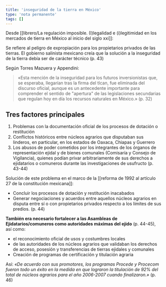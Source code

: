 ```yaml
---
title: 'inseguridad de la tierra en México'
type: 'nota permanente'
tags: []
---
```


Desde [[librero/La regulación imposible. (I)legalidad e (i)legitimidad en los mercados de tierra en México al inicio del siglo xxi]]:

Se refiere al peligro de expropiación para los propietarios privados de las tierras. El gobierno salinista mexicano creía que la solución a la inseguridad de la tierra debía ser de carácter técnico (p. 43)

Según Torres Mazuera y Appendini:

>«Esta mención de la inseguridad para los futuros inversionistas que, se esperaba, llegarían tras la firma del tlcan, fue eliminada del discurso oficial, aunque es un antecedente importante para comprender el sentido de "apertura" de las legislaciones secundarias que regulan hoy en día los recursos naturales en México.» (p. 32)

## Tres factores principales 

1. Problemas con la documentación oficial de los procesos de dotación o restitución
2. Conflictos históricos entre núcleos agrarios que disputaban sus linderos, en particular, en los estados de Oaxaca, Chiapas y Guerrero
3. Los abusos de poder cometidos por los integrantes de los órganos de representación ejidal y de bienes comunales (Comisaría y Consejo de Vigilancia), quienes podían privar arbitrariamente de sus derechos a ejidatarios o comuneros durante las investigaciones de usufructo (p. 43-44)

Solución de este problema en el marco de la [[reforma de 1992 al artículo 27 de la constitución mexicana]]:

- Concluir los procesos de dotación y restitución inacabados
- Generar negociaciones y acuerdos entre aquellos núcleos agrarios en disputa entre sí o con propietarios privados respecto a los límites de sus predios. (p. 44)

**También era necesario fortalecer a las Asambleas de Ejidatarios/comuneros como autoridades máximas del ejido** (p. 44-45), así como:

- el reconocimiento oficial de usos y costumbres locales
- de las autoridades de los núcleos agrarios que validaban los derechos de acceso, posesión y transferencias de tierras ejidales y comunales 
- Creación de programas de certificación y titulación agraria

Así: *«De acuerdo con sus promotores, los programas Procede y Procecom fueron todo un éxito en la medida en que lograron la titulación de 92% del total de núcleos agrarios para el año 2006-2007 cuando finalizaron.»* (p. 46)
